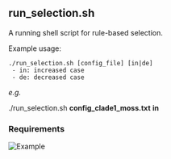 ## run_selection.sh
A running shell script for rule-based selection.

Example usage:
```
./run_selection.sh [config_file] [in|de]
 - in: increased case
 - de: decreased case
```

*e.g.*

./run_selection.sh **config_clade1_moss.txt** **in**

### Requirements


![Example](http://pages.discovery.wisc.edu/~jshin/multi-species-proteome/config_making_example.png)
